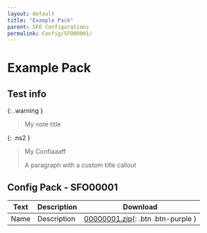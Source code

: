 ```yaml
---
layout: default
title: "Example Pack"
parent: SFO Configurations
permalink: Config/SFO00001/
---
```

# Example Pack

## Test info

{: .warning }
> My note title

{: .ns2 }
> My Confiaaaff
>
> A paragraph with a custom title callout

## Config Pack - SFO00001

| Text | Description | Download |
|------|----------|:-------------:|
| Name | Description | [00000001.zip](00000001.zip){: .btn .btn-purple } | 
 


